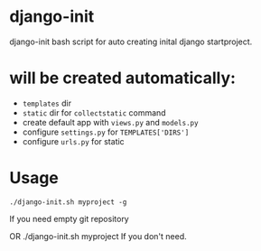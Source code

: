 django-init
=

django-init bash script for auto creating inital django startproject.

will be created automatically:
===
* `templates` dir
* `static` dir for `collectstatic` command
* create default app with `views.py` and `models.py`
* configure `settings.py` for `TEMPLATES['DIRS']`
* configure `urls.py` for static

Usage
===
    ./django-init.sh myproject -g 
If you need empty git repository 

OR
    ./django-init.sh myproject
If you don't need.
    
